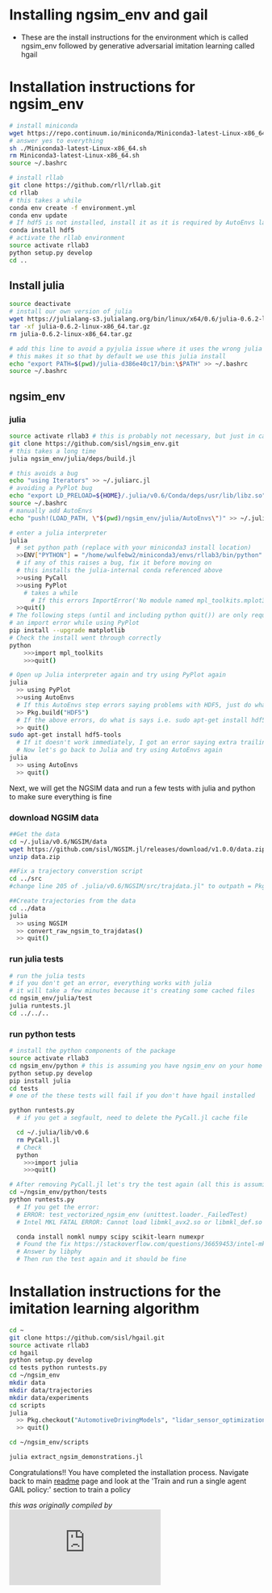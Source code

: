 # Installing ngsim_env and gail
- These are the install instructions for the environment which is called ngsim_env followed by generative adversarial imitation learning called hgail

# Installation instructions for ngsim_env 
```bash
# install miniconda
wget https://repo.continuum.io/miniconda/Miniconda3-latest-Linux-x86_64.sh
# answer yes to everything
sh ./Miniconda3-latest-Linux-x86_64.sh
rm Miniconda3-latest-Linux-x86_64.sh
source ~/.bashrc

# install rllab
git clone https://github.com/rll/rllab.git
cd rllab
# this takes a while
conda env create -f environment.yml
conda env update
# If hdf5 is not installed, install it as it is required by AutoEnvs later in the process
conda install hdf5
# activate the rllab environment
source activate rllab3
python setup.py develop
cd ..
```

## Install julia
```bash
source deactivate
# install our own version of julia
wget https://julialang-s3.julialang.org/bin/linux/x64/0.6/julia-0.6.2-linux-x86_64.tar.gz
tar -xf julia-0.6.2-linux-x86_64.tar.gz
rm julia-0.6.2-linux-x86_64.tar.gz

# add this line to avoid a pyjulia issue where it uses the wrong julia
# this makes it so that by default we use this julia install
echo "export PATH=$(pwd)/julia-d386e40c17/bin:\$PATH" >> ~/.bashrc
source ~/.bashrc
```

## ngsim_env

### julia
```bash
source activate rllab3 # this is probably not necessary, but just in case
git clone https://github.com/sisl/ngsim_env.git
# this takes a long time
julia ngsim_env/julia/deps/build.jl

# this avoids a bug
echo "using Iterators" >> ~/.juliarc.jl
# avoiding a PyPlot bug
echo "export LD_PRELOAD=${HOME}/.julia/v0.6/Conda/deps/usr/lib/libz.so" >> ~/.bashrc 
source ~/.bashrc
# manually add AutoEnvs
echo "push!(LOAD_PATH, \"$(pwd)/ngsim_env/julia/AutoEnvs\")" >> ~/.juliarc.jl

# enter a julia interpreter
julia
  # set python path (replace with your miniconda3 install location)
  >>ENV["PYTHON"] = "/home/wulfebw2/miniconda3/envs/rllab3/bin/python"
  # if any of this raises a bug, fix it before moving on
  # this installs the julia-internal conda referenced above
  >>using PyCall
  >>using PyPlot
    # takes a while
      # If this errors ImportError('No module named mpl_toolkits.mplot3d',), you need to upgrade matplotlib
  >>quit()
# The following steps (until and including python quit()) are only required if julia gives 
# an import error while using PyPlot
pip install --upgrade matplotlib
# Check the install went through correctly
python
    >>>import mpl_toolkits
    >>>quit()

# Open up Julia interpreter again and try using PyPlot again
julia
  >> using PyPlot
  >>using AutoEnvs
  # If this AutoEnvs step errors saying problems with HDF5, just do what it suggests
  >> Pkg.build("HDF5")
  # If the above errors, do what is says i.e. sudo apt-get install hdf5-tools
  >> quit()
sudo apt-get install hdf5-tools
  # If it doesn't work immediately, I got an error saying extra trailing apt, restart the terminal and try again
  # Now let's go back to Julia and try using AutoEnvs again
julia
  >> using AutoEnvs
  >> quit()
```
Next, we will get the NGSIM data and run a few tests with julia and python to make sure everything is fine

### download NGSIM data
```bash
##Get the data
cd ~/.julia/v0.6/NGSIM/data
wget https://github.com/sisl/NGSIM.jl/releases/download/v1.0.0/data.zip
unzip data.zip

##Fix a trajectory converstion script
cd ../src
#change line 205 of .julia/v0.6/NGSIM/src/trajdata.jl" to outpath = Pkg.dir("NGSIM", "data", "trajdata_"*splitdir(filename)[2])

##Create trajectories from the data
cd ../data
julia
  >> using NGSIM
  >> convert_raw_ngsim_to_trajdatas()
  >> quit()
```

### run julia tests

```bash
# run the julia tests
# if you don't get an error, everything works with julia
# it will take a few minutes because it's creating some cached files
cd ngsim_env/julia/test
julia runtests.jl
cd ../../..
```

### run python tests
```bash
# install the python components of the package
source activate rllab3
cd ngsim_env/python # this is assuming you have ngsim_env on your home directory. If not, navigate to where you have ngsim_env
python setup.py develop
pip install julia
cd tests
# one of the these tests will fail if you don't have hgail installed

python runtests.py
  # if you get a segfault, need to delete the PyCall.jl cache file

  cd ~/.julia/lib/v0.6
  rm PyCall.jl
  # Check
  python
    >>>import julia
    >>>quit()

# After removing PyCall.jl let's try the test again (all this is assuming you got a seg fault)
cd ~/ngsim_env/python/tests
python runtests.py
  # If you get the error: 
  # ERROR: test_vectorized_ngsim_env (unittest.loader._FailedTest)
  # Intel MKL FATAL ERROR: Cannot load libmkl_avx2.so or libmkl_def.so

  conda install nomkl numpy scipy scikit-learn numexpr
  # Found the fix https://stackoverflow.com/questions/36659453/intel-mkl-fatal-error-cannot-load-libmkl-avx2-so-or-libmkl-def-so
  # Answer by libphy
  # Then run the test again and it should be fine

```

# Installation instructions for the imitation learning algorithm
```bash
cd ~
git clone https://github.com/sisl/hgail.git
source activate rllab3
cd hgail
python setup.py develop
cd tests python runtests.py
cd ~/ngsim_env
mkdir data
mkdir data/trajectories
mkdir data/experiments
cd scripts
julia
  >> Pkg.checkout("AutomotiveDrivingModels", "lidar_sensor_optimization")
  >> quit()

cd ~/ngsim_env/scripts

julia extract_ngsim_demonstrations.jl
```
Congratulations!! You have completed the installation process. Navigate back to main [readme](https://github.com/sisl/ngsim_env/blob/master/README.md)
page and look at the 'Train and run a single agent GAIL policy:' section to train a policy

*this was originally compiled by ![raunakbh92](https://github.com/raunakbh92/InstallInstructions/edit/master/install_ngsim_env_hgail.md)*
